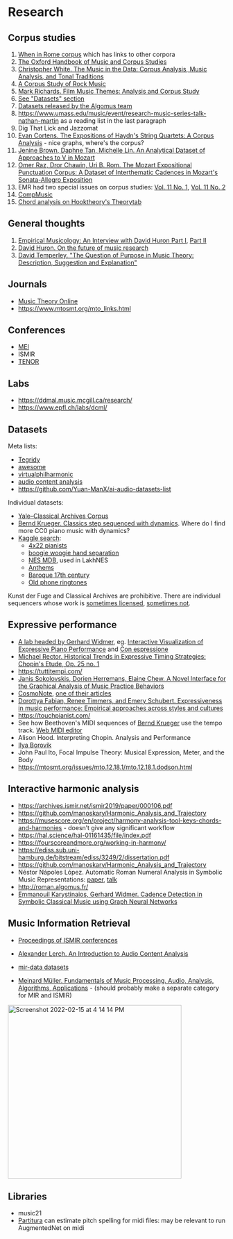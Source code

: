 Research
===

Corpus studies
---

1. [When in Rome corpus](https://github.com/MarkGotham/When-in-Rome) which has links to other corpora 
1. [The Oxford Handbook of Music and Corpus Studies](https://academic.oup.com/edited-volume/41992)
2. [Christopher White. The Music in the Data: Corpus Analysis, Music Analysis, and Tonal Traditions](https://www.routledge.com/The-Music-in-the-Data-Corpus-Analysis-Music-Analysis-and-Tonal-Traditions/White/p/book/9781032259222)
3. [A Corpus Study of Rock Music](http://rockcorpus.midside.com/)
6. [Mark Richards. Film Music Themes: Analysis and Corpus Study](https://mtosmt.org/issues/mto.16.22.1/mto.16.22.1.richards.php)
7. [See "Datasets" section](https://marcos.sampaio.me/en/talk/2020-computational-musicology-algorithms-datasets/)
8. [Datasets released by the Algomus team](http://www.algomus.fr/data/)
9. https://www.umass.edu/music/event/research-music-series-talk-nathan-martin as a reading list in the last paragraph
10. Dig That Lick and Jazzomat
11. [Evan Cortens. The Expositions of Haydn's String Quartets: A Corpus Analysis](https://remix.berklee.edu/cgi/viewcontent.cgi?article=1022&context=haydn-journal) - nice graphs, where's the corpus?
12. [Jenine Brown, Daphne Tan, Michelle Lin. An Analytical Dataset of Approaches to V in Mozart](https://emusicology.org/index.php/EMR/article/view/8511/7815)
13. [Omer Raz, Dror Chawin, Uri B. Rom. The Mozart Expositional Punctuation Corpus: A Dataset of Interthematic Cadences in Mozart's Sonata-Allegro Exposition](https://emusicology.org/index.php/EMR/article/view/7648/6273)
14. EMR had two special issues on corpus studies: [Vol. 11 No. 1](https://emusicology.org/index.php/EMR/issue/view/166), [Vol. 11 No. 2](https://emusicology.org/index.php/EMR/issue/view/168)
15. [CompMusic](https://compmusic.upf.edu/corpora)
16. [Chord analysis on Hooktheory's Theorytab](https://salu133445.github.io/pdf/chord_progression_analysis_report.pdf)


General thoughts
---

1. [Empirical Musicology: An Interview with David Huron Part I](https://emusicology.org/index.php/EMR/article/view/7718/5744), [Part II](https://emusicology.org/article/view/8103/6032)
3. [David Huron. On the future of music research](https://kb.osu.edu/bitstream/handle/1811/93138/1/FDMC_2021_Huron_005.pdf)
1. [David Temperley. "The Question of Purpose in Music Theory: Description, Suggestion and Explanation"](http://davidtemperley.com/wp-content/uploads/2015/11/temperley-cm99.pdf)




Journals
---

- [Music Theory Online](https://www.mtosmt.org/)
- https://www.mtosmt.org/mto_links.html
  
Conferences
---

- [MEI](https://music-encoding.org/conference/proceedings.html)
- ISMIR
- [TENOR](https://www.tenor-conference.org/)

Labs
---
- https://ddmal.music.mcgill.ca/research/
- https://www.epfl.ch/labs/dcml/


Datasets
---

Meta lists:
- [Tegridy](https://github.com/asigalov61/Tegridy-MIDI-Dataset)
- [awesome](https://github.com/albertmeronyo/awesome-midi-sources)
- [virtualphilharmonic](http://www.virtualphilharmonic.co.uk/MIDIlinks.htm)
- [audio content analysis](https://www.audiocontentanalysis.org/datasets.html)
- https://github.com/Yuan-ManX/ai-audio-datasets-list

Individual datasets:
- [Yale–Classical Archives Corpus](https://ycac.yale.edu/)
- [Bernd Krueger. Classics step sequenced with dynamics](http://www.piano-midi.de/). Where do I find more CC0 piano music with dynamics?
- [Kaggle search](https://www.kaggle.com/search?q=midi+in%3Adatasets):
  - [4x22 pianists](https://www.kaggle.com/datasets/ashkhagan/the-vienna-4x22-piano-corpus)
  - [boogie woogie hand separation](https://www.kaggle.com/datasets/burekpapi/sepiwoogie)
  - [NES MDB](https://www.kaggle.com/datasets/imsparsh/nes-mdb-dataset), used in LakhNES
  - [Anthems](https://www.kaggle.com/datasets/awesomepgm/national-anthems-of-every-country)
  - [Baroque 17th century](https://www.kaggle.com/datasets/celiarubiomadrigal/baroque-midi-music-17th-century)
  - [Old phone ringtones](https://www.kaggle.com/datasets/narektorosyan/old-phone-ringtones-as-midi)

Kunst der Fuge and Classical Archives are prohibitive. There are individual sequencers whose work is [sometimes licensed](http://www.piano-midi.de/), [sometimes not](http://www.bc9.jp/~oguri/indexe1.html).


Expressive performance
---

- [A lab headed by Gerhard Widmer](https://www.jku.at/en/research/research-documentation/research-unit/308/), eg. [Interactive Visualization of Expressive Piano Performance](http://www.cp.jku.at/research/papers/Gasser_diplomarbeit.pdf) and [Con espressione](https://vimeo.com/516752581)
- [Michael Rector. Historical Trends in Expressive Timing Strategies: Chopin's Etude, Op. 25 no. 1](https://emusicology.org/index.php/EMR/article/view/7338/6026)
- https://tuttitempi.com/
- [Janis Sokolovskis, Dorien Herremans, Elaine Chew. A Novel Interface for the Graphical Analysis of Music Practice Behaviors](https://www.frontiersin.org/articles/10.3389/fpsyg.2018.02292/full)
- [CosmoNote](https://cosmonote.isd.kcl.ac.uk/), [one of their articles](https://hal.science/hal-03856199/file/22020.pdf)
- [Dorottya Fabian, Renee Timmers, and Emery Schubert. Expressiveness in music performance: Empirical approaches across styles and cultures](https://amzn.to/34XbpMk)
- https://touchpianist.com/
- See how Beethoven's MIDI sequences of [Bernd Krueger](http://www.piano-midi.de/beeth.htm) use the tempo track. [Web MIDI editor](https://signal.vercel.app/)
- Alison Hood. Interpreting Chopin. Analysis and Performance
- [Ilya Borovik](https://scholar.google.com/citations?user=F9BpdRMAAAAJ&hl=ru)
- John Paul Ito, Focal Impulse Theory: Musical Expression, Meter, and the Body
- https://mtosmt.org/issues/mto.12.18.1/mto.12.18.1.dodson.html

Interactive harmonic analysis
---

- https://archives.ismir.net/ismir2019/paper/000106.pdf
- https://github.com/manoskary/Harmonic_Analysis_and_Trajectory
- https://musescore.org/en/project/harmony-analysis-tool-keys-chords-and-harmonies - doesn’t give any significant workflow 
- https://hal.science/hal-01161435/file/index.pdf 
- https://fourscoreandmore.org/working-in-harmony/
- https://ediss.sub.uni-hamburg.de/bitstream/ediss/3249/2/dissertation.pdf
- https://github.com/manoskary/Harmonic_Analysis_and_Trajectory
- Néstor Nápoles López. Automatic Roman Numeral Analysis in Symbolic Music Representations: [paper](https://escholarship.mcgill.ca/downloads/2j62s995f), [talk](https://www.youtube.com/watch?v=Obf10v9AN-w)
- http://roman.algomus.fr/
- [Emmanouil Karystinaios, Gerhard Widmer. Cadence Detection in Symbolic Classical Music using Graph Neural Networks](https://github.com/manoskary/cadet)


Music Information Retrieval
---

- [Proceedings of ISMIR conferences](https://ismir.net/conferences/)

- [Alexander Lerch. An Introduction to Audio Content Analysis](https://www.audiocontentanalysis.org/)

- [mir-data datasets](https://mirdata.readthedocs.io/en/latest/source/quick_reference.html)

- [Meinard Müller. Fundamentals of Music Processing. Audio, Analysis, Algorithms, Applications](https://amzn.to/3HRrgKJ) - (should probably make a separate category for MIR and ISMIR)

<img width="400" alt="Screenshot 2022-02-15 at 4 14 14 PM" src="https://user-images.githubusercontent.com/1491908/154069157-6a3bdc98-f5d5-4fa2-b0c8-aa325b4fc11c.png">

Libraries
---

- music21
- [Partitura](https://arxiv.org/abs/2206.01071) can estimate pitch spelling for midi files: may be relevant to run AugmentedNet on midi





